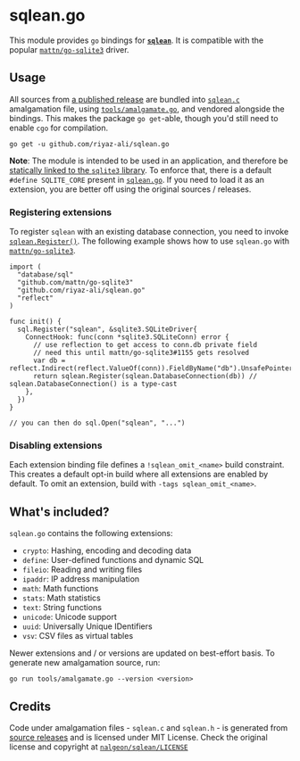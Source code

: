 # sqlean.go

This module provides `go` bindings for [**`sqlean`**](https://github.com/nalgeon/sqlean). It is compatible with the 
popular [`mattn/go-sqlite3`](https://github.com/mattn/go-sqlite3) driver.

## Usage

All sources from [a published release](https://github.com/nalgeon/sqlean/releases) are bundled into [`sqlean.c`](./sqlean.c)
amalgamation file, using [`tools/amalgamate.go`](./tools/amalgamate.go), and vendored alongside the bindings. This makes
the package `go get`-able, though you'd still need to enable `cgo` for compilation.

```shell
go get -u github.com/riyaz-ali/sqlean.go
```

**Note**: The module is intended to be used in an application, and therefore be 
[statically linked to the `sqlite3` library](https://www.sqlite.org/loadext.html#statically_linking_a_run_time_loadable_extension).
To enforce that, there is a default `#define SQLITE_CORE` present in [`sqlean.go`](./sqlean.go). If you need to load it as an extension,
you are better off using the original sources / releases.

### Registering extensions

To register `sqlean` with an existing database connection, you need to invoke [`sqlean.Register()`](https://pkg.go.dev/github.com/riyaz-ali/sqlean.go#Register).
The following example shows how to use `sqlean.go` with [`mattn/go-sqlite3`](https://github.com/mattn/go-sqlite3).

```golang
import (
  "database/sql"
  "github.com/mattn/go-sqlite3"
  "github.com/riyaz-ali/sqlean.go"
  "reflect"
)

func init() {
  sql.Register("sqlean", &sqlite3.SQLiteDriver{
    ConnectHook: func(conn *sqlite3.SQLiteConn) error {
      // use reflection to get access to conn.db private field
      // need this until mattn/go-sqlite3#1155 gets resolved
      var db = reflect.Indirect(reflect.ValueOf(conn)).FieldByName("db").UnsafePointer()
      return sqlean.Register(sqlean.DatabaseConnection(db)) // sqlean.DatabaseConnection() is a type-cast
    },
  })
}

// you can then do sql.Open("sqlean", "...")
```

### Disabling extensions

Each extension binding file defines a `!sqlean_omit_<name>` build constraint. This creates a default opt-in build where all extensions
are enabled by default. To omit an extension, build with `-tags sqlean_omit_<name>`.

## What's included?

`sqlean.go` contains the following extensions:

- `crypto`: Hashing, encoding and decoding data
- `define`: User-defined functions and dynamic SQL
- `fileio`: Reading and writing files
- `ipaddr`: IP address manipulation
- `math`: Math functions
- `stats`: Math statistics
- `text`: String functions
- `unicode`: Unicode support
- `uuid`: Universally Unique IDentifiers
- `vsv`: CSV files as virtual tables

Newer extensions and / or versions are updated on best-effort basis. To generate new amalgamation source, run:

```shell
go run tools/amalgamate.go --version <version>
```

## Credits

Code under amalgamation files - `sqlean.c` and `sqlean.h` - is generated from
[source releases](https://github.com/nalgeon/sqlean/releases) and is licensed under MIT License.
Check the original license and copyright at [`nalgeon/sqlean/LICENSE`](https://github.com/nalgeon/sqlean/blob/main/LICENSE)
